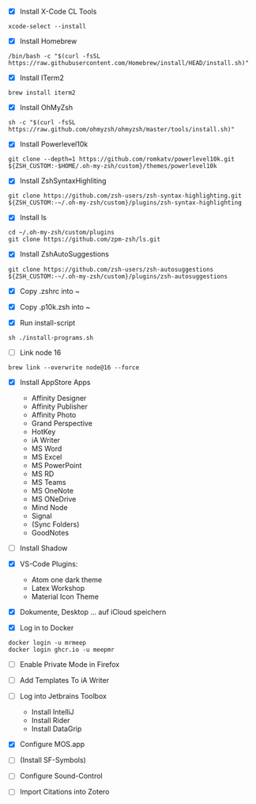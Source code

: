 - [x] Install X-Code CL Tools
```
xcode-select --install
```

- [x] Install Homebrew
```
/bin/bash -c "$(curl -fsSL https://raw.githubusercontent.com/Homebrew/install/HEAD/install.sh)"
```

- [x] Install ITerm2
```
brew install iterm2
```

- [x] Install OhMyZsh
```
sh -c "$(curl -fsSL https://raw.github.com/ohmyzsh/ohmyzsh/master/tools/install.sh)"
```

- [x] Install Powerlevel10k
```
git clone --depth=1 https://github.com/romkatv/powerlevel10k.git ${ZSH_CUSTOM:-$HOME/.oh-my-zsh/custom}/themes/powerlevel10k
```

- [x] Install ZshSyntaxHighliting
```
git clone https://github.com/zsh-users/zsh-syntax-highlighting.git ${ZSH_CUSTOM:-~/.oh-my-zsh/custom}/plugins/zsh-syntax-highlighting
```

- [x] Install ls
```
cd ~/.oh-my-zsh/custom/plugins
git clone https://github.com/zpm-zsh/ls.git
```

- [x] Install ZshAutoSuggestions
```
git clone https://github.com/zsh-users/zsh-autosuggestions ${ZSH_CUSTOM:-~/.oh-my-zsh/custom}/plugins/zsh-autosuggestions
```

- [x] Copy .zshrc into ~
- [x] Copy .p10k.zsh into ~

- [x] Run install-script
```
sh ./install-programs.sh
```

- [ ] Link node 16
```
brew link --overwrite node@16 --force
```

- [x] Install AppStore Apps
  - Affinity Designer
  - Affinity Publisher
  - Affinity Photo
  - Grand Perspective
  - HotKey
  - iA Writer
  - MS Word
  - MS Excel
  - MS PowerPoint
  - MS RD
  - MS Teams
  - MS OneNote
  - MS ONeDrive
  - Mind Node
  - Signal
  - (Sync Folders)
  - GoodNotes

- [ ] Install Shadow

- [x] VS-Code Plugins:
  - Atom one dark theme
  - Latex Workshop
  - Material Icon Theme

- [x] Dokumente, Desktop ... auf iCloud speichern
- [x] Log in to Docker
```
docker login -u mrmeep
docker login ghcr.io -u meepmr
```

- [ ] Enable Private Mode in Firefox
- [ ] Add Templates To iA Writer
- [ ] Log into Jetbrains Toolbox
  - Install IntelliJ
  - Install Rider
  - Install DataGrip

- [x] Configure MOS.app
- [ ] (Install SF-Symbols)
- [ ] Configure Sound-Control
- [ ] Import Citations into Zotero
